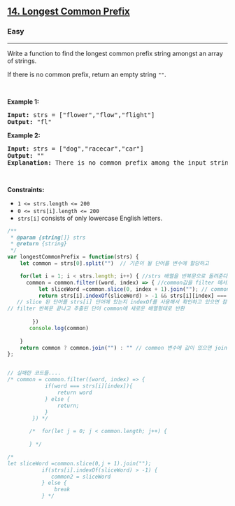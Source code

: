 <h2><a href="https://leetcode.com/problems/longest-common-prefix/">14. Longest Common Prefix</a></h2><h3>Easy</h3><hr><div><p>Write a function to find the longest common prefix string amongst an array of strings.</p>

<p>If there is no common prefix, return an empty string <code>""</code>.</p>

<p>&nbsp;</p>
<p><strong class="example">Example 1:</strong></p>

<pre><strong>Input:</strong> strs = ["flower","flow","flight"]
<strong>Output:</strong> "fl"
</pre>

<p><strong class="example">Example 2:</strong></p>

<pre><strong>Input:</strong> strs = ["dog","racecar","car"]
<strong>Output:</strong> ""
<strong>Explanation:</strong> There is no common prefix among the input strings.
</pre>

<p>&nbsp;</p>
<p><strong>Constraints:</strong></p>

<ul>
	<li><code>1 &lt;= strs.length &lt;= 200</code></li>
	<li><code>0 &lt;= strs[i].length &lt;= 200</code></li>
	<li><code>strs[i]</code> consists of only lowercase English letters.</li>
</ul>
</div>

```javascript
/**
 * @param {string[]} strs
 * @return {string}
 */
var longestCommonPrefix = function(strs) {
    let common = strs[0].split("")  // 기준이 될 단어를 변수에 할당하고

    for(let i = 1; i < strs.length; i++) { //strs 배열을 반복문으로 돌려준다
      common = common.filter((word, index) => { //common값을 filter 메서드를 사용
          let sliceWord =common.slice(0, index + 1).join(""); // common.slice로 ex) f 일때 fl일때 단어 하나씩 slice로 늘려줘서 변수에 담고
          return strs[i].indexOf(sliceWord) > -1 && strs[i][index] === sliceWord[index]
   // slice 된 단어를 strs[i] 단어에 있는지 indexOf를 사용해서 확인하고 있으면 참 그리고 일치하는 글자가 순서에 맞게 추출한건지 조건 추가 ex) rsc == rac 이럴때 2번째 조건 없으면 rc 추출함
// filter 반복문 끝나고 추출된 단어 common에 새로운 배열형태로 반환
            
        })
       console.log(common)
        
    }
    return common ? common.join("") : "" // common 변수에 값이 있으면 join메서드로 합치고 아니면 빈문자열
};


// 실패한 코드들....
/* common = common.filter((word, index) => {
            if(word === strs[i][index]){
                return word
            } else {
                return;
            }
        }) */

       /*  for(let j = 0; j < common.length; j++) {
           
       } */

/* 
let sliceWord =common.slice(0,j + 1).join("");
           if(strs[i].indexOf(sliceWord) > -1) {
              common2 = sliceWord
           } else {
               break
           } */
```
